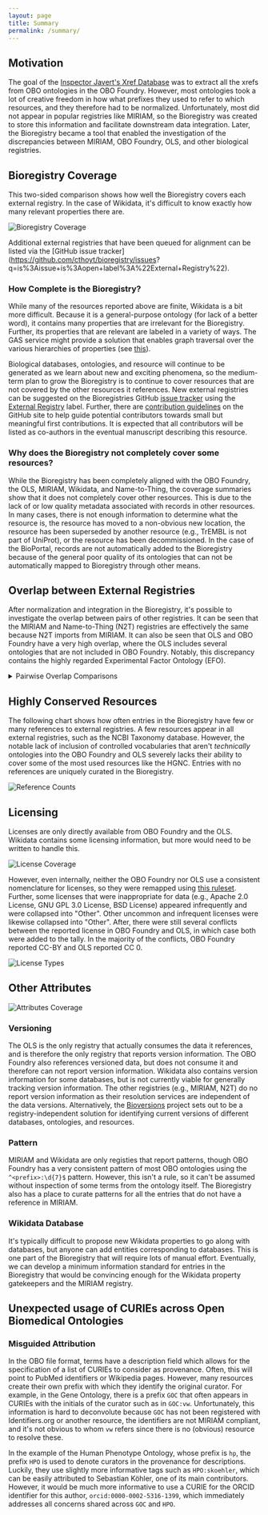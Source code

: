 ```yaml
---
layout: page
title: Summary
permalink: /summary/
---
```


## Motivation

The goal of the [Inspector Javert's Xref Database](https://cthoyt.com/2020/04/19/inspector-javerts-xref-database.html)
was to extract all the xrefs from OBO ontologies in the OBO Foundry. However, most ontologies took a lot of creative
freedom in how what prefixes they used to refer to which resources, and they therefore had to be normalized.
Unfortunately, most did not appear in popular registries like MIRIAM, so the Bioregistry was created to store this
information and facilitate downstream data integration. Later, the Bioregistry became a tool that enabled the
investigation of the discrepancies between MIRIAM, OBO Foundry, OLS, and other biological registries.

## Bioregistry Coverage

This two-sided comparison shows how well the Bioregistry covers each external registry. In the case of Wikidata, it's
difficult to know exactly how many relevant properties there are.

<img src="https://raw.githubusercontent.com/cthoyt/bioregistry/main/docs/img/bioregistry_coverage.svg" alt="Bioregistry Coverage"/>

Additional external registries that have been queued for alignment can be listed via the
[GitHub issue tracker](https://github.com/cthoyt/bioregistry/issues? q=is%3Aissue+is%3Aopen+label%3A%22External+Registry%22).

### How Complete is the Bioregistry?

While many of the resources reported above are finite, Wikidata is a bit more difficult. Because it is a general-purpose
ontology (for lack of a better word), it contains many properties that are irrelevant for the Bioregistry. Further, its
properties that are relevant are labeled in a variety of ways. The GAS service might provide a solution that enables
graph traversal over the various hierarchies of properties (see [this](https://w.wiki/qMG)).

Biological databases, ontologies, and resource will continue to be generated as we learn about new and exciting
phenomena, so the medium-term plan to grow the Bioregistry is to continue to cover resources that are not covered by the
other resources it references. New external registries can be suggested on the Bioregistries
GitHub [issue tracker](https://github.com/cthoyt/bioregistry/issues/new) using
the [External Registry](https://github.com/cthoyt/bioregistry/labels/External%20Registry) label. Further, there are
[contribution guidelines](https://github.com/cthoyt/bioregistry#-contributing) on the GitHub site to help guide
potential contributors towards small but meaningful first contributions. It is expected that all contributors will be
listed as co-authors in the eventual manuscript describing this resource.

### Why does the Bioregistry not completely cover some resources?

While the Bioregistry has been completely aligned with the OBO Foundry, the OLS,
MIRIAM, Wikidata, and Name-to-Thing, the coverage summaries show that it does not
completely cover other resources. This is due to the lack of or low
quality metadata associated with records in other resources. In many cases, there
is not enough information to determine what the resource is, the resource has moved
to a non-obvious new location, the resource has been superseded by another resource (e.g., 
TrEMBL is not part of UniProt), or the resource has been decommissioned. In the case of the
BioPortal, records are not automatically added to the Bioregistry because of the general
poor quality of its ontologies that can not be automatically mapped to Bioregistry through
other means.

## Overlap between External Registries

After normalization and integration in the Bioregistry, it's possible to investigate the overlap between pairs of other
registries. It can be seen that the MIRIAM and Name-to-Thing (N2T) registries are effectively the same because N2T
imports from MIRIAM. It can also be seen that OLS and OBO Foundry have a very high overlap, where the OLS includes
several ontologies that are not included in OBO Foundry. Notably, this discrepancy contains the highly regarded
Experimental Factor Ontology (EFO).

<details>
<summary>Pairwise Overlap Comparisons</summary>
<img src="https://raw.githubusercontent.com/cthoyt/bioregistry/main/docs/img/external_overlap.svg" alt="External Registry Overlaps"/>
</details>

## Highly Conserved Resources

The following chart shows how often entries in the Bioregistry have few or many references to external registries. A few
resources appear in all external registries, such as the NCBI Taxonomy database. However, the notable lack of inclusion
of controlled vocabularies that aren't *technically* ontologies into the OBO Foundry and OLS severely lacks their
ability to cover some of the most used resources like the HGNC. Entries with no references are uniquely curated in the
Bioregistry.

<img src="https://raw.githubusercontent.com/cthoyt/bioregistry/main/docs/img/xrefs.svg" alt="Reference Counts"/>

## Licensing

Licenses are only directly available from OBO Foundry and the OLS. Wikidata contains some licensing information, but
more would need to be written to handle this.

<img src="https://raw.githubusercontent.com/cthoyt/bioregistry/main/docs/img/license_coverage.svg" alt="License Coverage"/>

However, even internally, neither the OBO Foundry nor OLS use a consistent nomenclature for licenses, so they were
remapped using [this ruleset](https://github.com/cthoyt/bioregistry/blob/main/src/bioregistry/compare.py#L19). Further,
some licenses that were inappropriate for data (e.g., Apache 2.0 License, GNU GPL 3.0 License, BSD License) appeared
infrequently and were collapsed into "Other". Other uncommon and infrequent licenses were likewise collapsed into
"Other". After, there were still several conflicts between the reported license in OBO Foundry and OLS, in which case
both were added to the tally. In the majority of the conflicts, OBO Foundry reported CC-BY and OLS reported CC 0.

<img src="https://raw.githubusercontent.com/cthoyt/bioregistry/main/docs/img/licenses.svg" alt="License Types"/>

## Other Attributes

<img src="https://raw.githubusercontent.com/cthoyt/bioregistry/main/docs/img/has_attribute.svg" alt="Attributes Coverage"/>

### Versioning

The OLS is the only registry that actually consumes the data it references, and is therefore the only registry that
reports version information. The OBO Foundry also references versioned data, but does not consume it and therefore can
not report version information. Wikidata also contains version information for some databases, but is not currently
viable for generally tracking version information. The other registries (e.g., MIRIAM, N2T) do no report version
information as their resolution services are independent of the data versions. Alternatively,
the [Bioversions](https://github.com/cthoyt/bioversions) project sets out to be a registry-independent solution for
identifying current versions of different databases, ontologies, and resources.

### Pattern

MIRIAM and Wikidata are only registies that report patterns, though OBO Foundry has a very consistent pattern of most
OBO ontologies using the `^<prefix>:\d{7}$` pattern. However, this isn't a rule, so it can't be assumed without
inspection of some terms from the ontology itself. The Bioregistry also has a place to curate patterns for all the
entries that do not have a reference in MIRIAM.

### Wikidata Database

It's typically difficult to propose new Wikidata properties to go along with databases, but anyone can add entities
corresponding to databases. This is one part of the Bioregistry that will require lots of manual effort. Eventually, we
can develop a minimum information standard for entries in the Bioregistry that would be convincing enough for the
Wikidata property gatekeepers and the MIRIAM registry.

## Unexpected usage of CURIEs across Open Biomedical Ontologies

### Misguided Attribution

In the OBO file format, terms have a description field which allows for the specification
of a list of CURIEs to consider as provenance. Often, this will point to PubMed identifiers
or Wikipedia pages. However, many resources create their own prefix with which they identify
the original curator. For example, in the Gene Ontology, there is a prefix `GOC` that often
appears in CURIEs with the initials of the curator such as in `GOC:vw`. Unfortunately, this
information is hard to deconvolute because `GOC` has not been registered with Identifiers.org
or another resource, the identifiers are not MIRIAM compliant, and it's not obvious to whom
`vw` refers since there is no (obvious) resource to resolve these.

In the example of the Human Phenotype Ontology, whose prefix is `hp`, the prefix `HPO` is used
to denote curators in the provenance for descriptions. Luckily, they use slightly more informative
tags such as `HPO:skoehler`, which can be easily attributed to Sebastian Köhler, one of its main
contributors. However, it would be much more informative to use a CURIE for the ORCID identifier 
for this author, `orcid:0000-0002-5316-1399`, which immediately addresses all concerns shared across
`GOC` and `HPO`.
